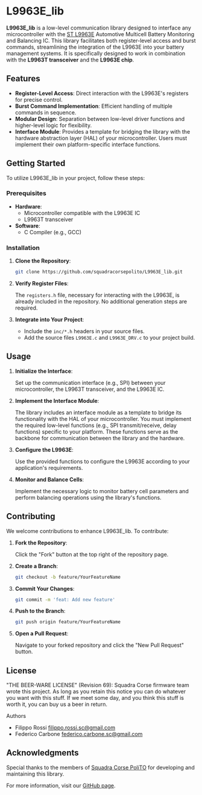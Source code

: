 # L9963E_lib

**L9963E_lib** is a low-level communication library designed to interface any microcontroller with the [ST L9963E](https://www.st.com/en/automotive-analog-and-power/l9963e.html) Automotive Multicell Battery Monitoring and Balancing IC. This library facilitates both register-level access and burst commands, streamlining the integration of the L9963E into your battery management systems. It is specifically designed to work in combination with the **L9963T transceiver** and the **L9963E chip**.

## Features

- **Register-Level Access**: Direct interaction with the L9963E's registers for precise control.
- **Burst Command Implementation**: Efficient handling of multiple commands in sequence.
- **Modular Design**: Separation between low-level driver functions and higher-level logic for flexibility.
- **Interface Module**: Provides a template for bridging the library with the hardware abstraction layer (HAL) of your microcontroller. Users must implement their own platform-specific interface functions.

## Getting Started

To utilize L9963E_lib in your project, follow these steps:

### Prerequisites

- **Hardware**:
  - Microcontroller compatible with the L9963E IC
  - L9963T transceiver
- **Software**:
  - C Compiler (e.g., GCC)

### Installation

1. **Clone the Repository**:

   ```bash
   git clone https://github.com/squadracorsepolito/L9963E_lib.git
   ```

2. **Verify Register Files**:

   The `registers.h` file, necessary for interacting with the L9963E, is already included in the repository. No additional generation steps are required.

3. **Integrate into Your Project**:

   - Include the `inc/*.h` headers in your source files.
   - Add the source files `L9963E.c` and `L9963E_DRV.c` to your project build.

## Usage

1. **Initialize the Interface**:

   Set up the communication interface (e.g., SPI) between your microcontroller, the L9963T transceiver, and the L9963E IC.

2. **Implement the Interface Module**:

   The library includes an interface module as a template to bridge its functionality with the HAL of your microcontroller. You must implement the required low-level functions (e.g., SPI transmit/receive, delay functions) specific to your platform. These functions serve as the backbone for communication between the library and the hardware.

3. **Configure the L9963E**:

   Use the provided functions to configure the L9963E according to your application's requirements.

4. **Monitor and Balance Cells**:

   Implement the necessary logic to monitor battery cell parameters and perform balancing operations using the library's functions.

## Contributing

We welcome contributions to enhance L9963E_lib. To contribute:

1. **Fork the Repository**:

   Click the "Fork" button at the top right of the repository page.

2. **Create a Branch**:

   ```bash
   git checkout -b feature/YourFeatureName
   ```

3. **Commit Your Changes**:

   ```bash
   git commit -m 'feat: Add new feature'
   ```

4. **Push to the Branch**:

   ```bash
   git push origin feature/YourFeatureName
   ```

5. **Open a Pull Request**:

   Navigate to your forked repository and click the "New Pull Request" button.

## License

"THE BEER-WARE LICENSE" (Revision 69):
Squadra Corse firmware team wrote this project. As long as you retain this notice
you can do whatever you want with this stuff. If we meet some day, and you
think this stuff is worth it, you can buy us a beer in return.

Authors
- Filippo Rossi <filippo.rossi.sc@gmail.com>
- Federico Carbone <federico.carbone.sc@gmail.com>

## Acknowledgments

Special thanks to the members of [Squadra Corse PoliTO](https://github.com/squadracorsepolito) for developing and maintaining this library.

For more information, visit our [GitHub page](https://github.com/squadracorsepolito/L9963E_lib).

